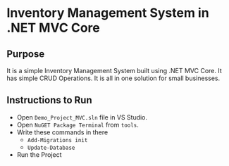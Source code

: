 # Inventory Management System in .NET MVC Core

## Purpose
It is a simple Inventory Management System built using .NET MVC Core. It has simple CRUD Operations. It is all in one solution for small businesses.

## Instructions to Run
- Open `Demo_Project_MVC.sln` file in VS Studio.
- Open `NuGET Package Terminal` from `tools`.
- Write these commands in there
    - `Add-Migrations init`
    - `Update-Database`
- Run the Project

